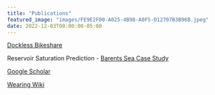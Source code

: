 ```yaml
---
title: "Publications"
featured_image: "images/FE9E2F00-A025-4B98-A0F5-D12707B3B96B.jpeg"
date: 2022-12-03T00:00:00-05:00
---
```

[Dockless Bikeshare](https://osf.io/re2hg)

Reservoir Saturation Prediction - [Barents Sea Case Study](http://em.geosci.xyz/content/case_histories/barents_sea/index.html)

[Google Scholar](https://scholar.google.com/citations?user=ISDkbjQAAAAJ&hl=en&oi=ao)

[Wearing Wiki](https://wearingwiki.com)
